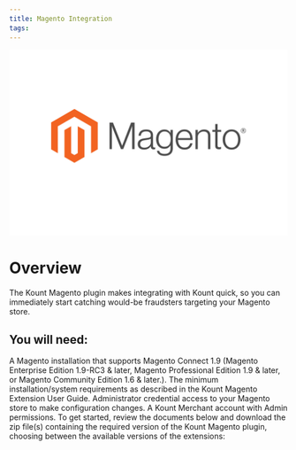 ```yaml
---
title: Magento Integration
tags:
---
```


<div class="uk-cover-container">
    <canvas width="400" height="200"></canvas>
    <img src="/uploads/Magento-card-1-01.jpg" alt="" uk-cover>
</div>

# Overview
The Kount Magento plugin makes integrating with Kount quick, so you can immediately start catching would-be fraudsters targeting your Magento store.

## You will need: 

A Magento installation that supports Magento Connect 1.9 (Magento Enterprise Edition 1.9-RC3 & later, Magento Professional Edition 1.9 & later, or Magento Community Edition 1.6 & later.).
The minimum installation/system requirements as described in the Kount Magento Extension User Guide.
Administrator credential access to your Magento store to make configuration changes.
A Kount Merchant account with Admin permissions.
To get started, review the documents below and download the zip file(s) containing the required version of the Kount Magento plugin, choosing between the available versions of the extensions:


